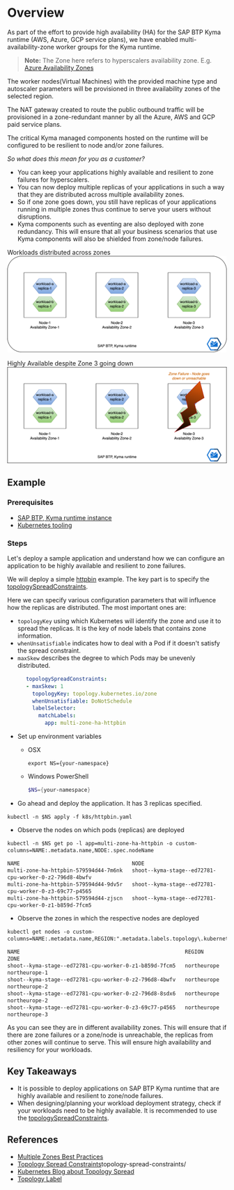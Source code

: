 # Overview

As part of the effort to provide high availability (HA) for the SAP BTP Kyma runtime (AWS, Azure, GCP service plans), we have enabled multi-availability-zone worker groups for the Kyma runtime.

> **Note:** The Zone here refers to hyperscalers availability zone. E.g. [Azure Availability Zones](https://learn.microsoft.com/en-us/azure/availability-zones/az-overview#availability-zones)

The worker nodes(Virtual Machines) with the provided machine type and autoscaler parameters will be provisioned in three availability zones of the selected region.

The NAT gateway created to route the public outbound traffic will be provisioned in a zone-redundant manner by all the Azure, AWS and GCP paid service plans.

The critical Kyma managed components hosted on the runtime will be configured to be resilient to node and/or zone failures.

*So what does this mean for you as a customer?*

- You can keep your applications highly available and resilient to zone failures for hyperscalers.
- You can now deploy multiple replicas of your applications in such a way that they are distributed across multiple availability zones.
- So if one zone goes down, you still have replicas of your applications running in multiple zones thus continue to serve your users without disruptions.
- Kyma components such as eventing are also deployed with zone redundancy. This will ensure that all your business scenarios that use Kyma components will also be shielded from zone/node failures.

Workloads distributed across zones
![all-zones-up](assets/all-zones-up.png)

Highly Available despite Zone 3 going down
![one-zone-down](assets/one-zone-down.png)

## Example

### Prerequisites

- [SAP BTP, Kyma runtime instance](../prerequisites/#kyma)
- [Kubernetes tooling](../prerequisites/#kubernetes)

### Steps

Let's deploy a sample application and understand how we can configure an application to be highly available and resilient to zone failures.

We will deploy a simple [httpbin](k8s/httpbin.yaml) example. The key part is to specify the [topologySpreadConstraints](https://kubernetes.io/docs/concepts/scheduling-eviction/topology-spread-constraints/).

Here we can specify various configuration parameters that will influence how the replicas are distributed. The most important ones are:

- `topologyKey` using which Kubernetes will identify the zone and use it to spread the replicas. It is the key of node labels that contains zone information.
- `whenUnsatisfiable` indicates how to deal with a Pod if it doesn't satisfy the spread constraint.
- `maxSkew` describes the degree to which Pods may be unevenly distributed.

```yaml
      topologySpreadConstraints:
      - maxSkew: 1
        topologyKey: topology.kubernetes.io/zone
        whenUnsatisfiable: DoNotSchedule
        labelSelector:
          matchLabels:
            app: multi-zone-ha-httpbin
```

- Set up environment variables

  - OSX

    ```shell
    export NS={your-namespace}
    ```

  - Windows PowerShell

    ```powershell
    $NS={your-namespace}
    ```

- Go ahead and deploy the application. It has 3 replicas specified.

```shell
kubectl -n $NS apply -f k8s/httpbin.yaml
```

- Observe the nodes on which pods (replicas) are deployed

```shell
kubectl -n $NS get po -l app=multi-zone-ha-httpbin -o custom-columns=NAME:.metadata.name,NODE:.spec.nodeName
```

```shell
NAME                                    NODE
multi-zone-ha-httpbin-579594d44-7m6nk   shoot--kyma-stage--ed72781-cpu-worker-0-z2-796d8-4bwfv
multi-zone-ha-httpbin-579594d44-9dv5r   shoot--kyma-stage--ed72781-cpu-worker-0-z3-69c77-p4565
multi-zone-ha-httpbin-579594d44-zjscn   shoot--kyma-stage--ed72781-cpu-worker-0-z1-b859d-7fcm5
```

- Observe the zones in which the respective nodes are deployed

```shell
kubectl get nodes -o custom-columns=NAME:.metadata.name,REGION:".metadata.labels.topology\.kubernetes\.io/region",ZONE:".metadata.labels.topology\.kubernetes\.io/zone"
```

```shell
NAME                                                     REGION        ZONE
shoot--kyma-stage--ed72781-cpu-worker-0-z1-b859d-7fcm5   northeurope   northeurope-1
shoot--kyma-stage--ed72781-cpu-worker-0-z2-796d8-4bwfv   northeurope   northeurope-2
shoot--kyma-stage--ed72781-cpu-worker-0-z2-796d8-8sdx6   northeurope   northeurope-2
shoot--kyma-stage--ed72781-cpu-worker-0-z3-69c77-p4565   northeurope   northeurope-3
```

As you can see they are in different availability zones. This will ensure that if there are zone failures or a zone/node is unreachable, the replicas from other zones will continue to serve. This will ensure high availability and resiliency for your workloads.

## Key Takeaways

- It is possible to deploy applications on SAP BTP Kyma runtime that are highly available and resilient to zone/node failures.
- When designing/planning your workload deployment strategy, check if your workloads need to be highly available. It is recommended to use the [topologySpreadConstraints](https://kubernetes.io/docs/concepts/scheduling-eviction/topology-spread-constraints/).

## References

- [Multiple Zones Best Practices](https://kubernetes.io/docs/setup/best-practices/multiple-zones/)
- [Topology Spread Constraints](https://kubernetes.io/docs/concepts/scheduling-eviction/)topology-spread-constraints/
- [Kubernetes Blog about Topology Spread](https://kubernetes.io/blog/2020/05/introducing-podtopologyspread/)
- [Topology Label](https://kubernetes.io/docs/reference/labels-annotations-taints/#topologykubernetesiozone)
